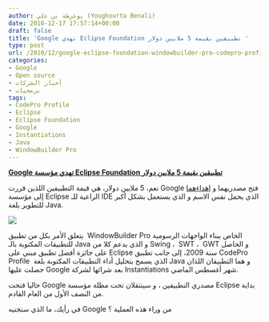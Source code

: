 ```yaml
---
author: يوغرطة بن علي (Youghourta Benali)
date: 2010-12-17 17:57:14+00:00
draft: false
title: 'Google تهدي Eclipse Foundation تطبيقين بقيمة 5 ملايين دولار '
type: post
url: /2010/12/google-eclipse-foundation-windowbuilder-pro-codepro-profile/
categories:
- Google
- Open source
- أخبار الشركات
- برمجيات
tags:
- CodePro Profile
- Eclipse
- Eclipse Foundation
- Google
- Instantiations
- Java
- WindowBuilder Pro
---
```


**[Google تهدي مؤسسة Eclipse Foundation تطبيقين بقيمة 5 ملايين دولار](http://www.it-scoop.com/2010/12/google-eclipse-foundation-windowbuilder-pro-codepro-profile)**




نعم، 5 ملايين دولار، هي قيمة التطبيقين اللذين قررت Google فتح مصدريهما و [إهداءهما](http://googlecode.blogspot.com/2010/12/windowbuilder-becomes-new-open-source.html) إلى مؤسسة Eclipse الراعية للـ IDE الذي يحمل نفس الاسم و الذي يستعمل بشكل أكبر للتطوير بلغة Java.




![](http://code.google.com/intl/fr/javadevtools/wbpro/userinterface/images/userinterface.gif )





يتعلق الأمر بكل من تطبيق  WindowBuilder Pro الخاص ببناء الواجهات الرسومية للتطبيقات المكتوبة بالـ Java و الذي يدعم كلا من Swing ،  SWT ،  GWT و الحاصل على جائزة أفضل تطبيق مبني على Eclipse سنة 2009، إلى جانب تطبيق CodePro Profile  الذي يسمح بتحليل أداء التطبيقات المكتوبة بلغة Java و هما التطبيقان اللذان حصلت عليها Google بعد شرائها لشركة Instantiations شهر أغسطس الماضي.




حاليا فتحت Google مصدري التطبيقين ، و سينتقلان تحت مظلة مؤسسة Eclipse بداية من النصف الأول من العام القادم.




في رأيك، ما الذي ستجنيه Google من وراء هذه العملية ؟



